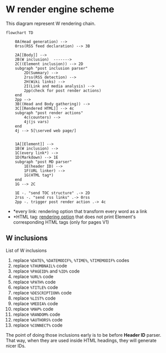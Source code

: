 W render engine scheme
======================

This diagram represent W rendering chain.


```mermaid
flowchart TD

    0A(Head generation) -->
    0rss(RSS feed declaration) --> 3B

    2A[[Body]] -->
    2B(W inclusion)  ------->
    2C((Element inclusion)) --> 2D
    subgraph "post inclusion parser"
        2D(Summary) -->
        2rss(RSS detection) -->
        2H(Wiki links) -->
        2I(Link and media analysis) -->
        2pp(check for post render actions)
    end
    2pp -->
    3B((Head and Body gathering)) -->
    3C[[Rendered HTML]] --> 4c
    subgraph "post render actions"
        4c(counters) -->
        4j(js vars)
    end
    4j --> 5[\served web page/]


    1A[[Element]] -->
    1B(W inclusion) -->
    1C(every link*) -->
    1D(Markdown) --> 1E
    subgraph "post MD parser"
        1E(header ID) -->
        1F(URL linker) -->
        1G(HTML tag*)
    end
    1G --> 2C

    1E -. "send TOC structure" .-> 2D
    2rss -. "send rss links" .-> 0rss
    2pp -. trigger post render action .-> 4c
```

- *every link: rendering option that transform every word as a link
- *HTML tag: [rendering option](MANUAL.md#html-tags) that does not print Element's corresponding HTML tags (only for pages V1)




## W inclusions

List of W inclusions

1. replace `%DATE%`, `%DATEMODIF%`, `%TIME%`, `%TIMEMODIF%` codes
1. replace `%THUMBNAIL%` code
1. replace `%PAGEID%` and `%ID%` code
1. replace `%URL%` code
1. replace `%PATH%` code
1. replace `%TITLE%` code
1. replace `%DESCRIPTION%` code
1. replace `%LIST%` code
1. replace `%MEDIA%` code
1. replace `%MAP%` code
1. replace `%RANDOM%` code
1. replace `%AUTHORS%` code
1. replace `%CONNECT%` code

The point of doing those inclusions early is to be before __Header ID__ parser. That way, when they are used inside HTML headings, they will generate nicer IDs.
